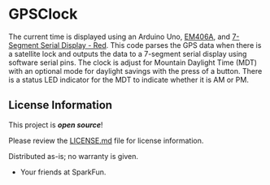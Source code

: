 # GPSClock

The current time is displayed using an Arduino Uno, [EM406A](https://www.sparkfun.com/products/retired/465), and [7-Segment Serial Display - Red]( https://www.sparkfun.com/products/11441). This code parses the GPS data when there is a satellite lock and outputs the data to a 7-segment serial display using software serial pins. The clock is adjust for Mountain Daylight Time (MDT) with an optional mode for daylight savings with the press of a button. There is a status LED indicator for the MDT to indicate whether it is AM or PM.

License Information
-------------------

This project is _**open source**_! 

Please review the [LICENSE.md](https://github.com/bboyho/GPSClock/blob/master/LICENSE.md) file for license information. 

Distributed as-is; no warranty is given.

- Your friends at SparkFun.
